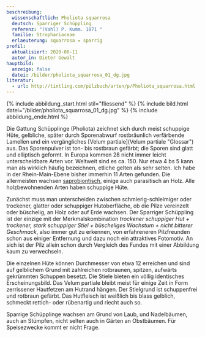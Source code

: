 ```yaml
---
beschreibung:
  wissenschaftlich: Pholiota squarrosa
  deutsch: Sparriger Schüppling
  referenz: "(Vahl) P. Kumm. 1871 "
  familie: Strophariaceae
  erlaeuterung: squarrosa = sparrig
profil:
  aktualisiert: 2020-08-11
  autor_in: Dieter Gewalt
hauptbild:
  anzeige: false
  datei: /bilder/pholiota_squarrosa_01_dg.jpg
literatur:
  - url: http://tintling.com/pilzbuch/arten/p/Pholiota_squarrosa.html
---
```

{% include abbildung_start.html stil="fliessend" %}
{% include bild.html datei="/bilder/pholiota_squarrosa_01_dg.jpg" %}
{% include abbildung_ende.html %}

Die Gattung Schüpplinge (Pholiota) zeichnet sich durch meist schuppige Hüte, gelbliche, später durch Sporenabwurf rostbräunlich verfärbende Lamellen und ein vergängliches [Velum partiale](Velum partiale "Glossar") aus. Das Sporenpulver ist ton- bis rostbraun gefärbt; die Sporen sind glatt und elliptisch geformt. In Europa kommen 28 nicht immer leicht unterscheidbare Arten vor. Weltweit sind es ca. 150. Nur etwa 4 bs 5 kann man als wirklich häufig bezeichnen, etliche gelten als sehr selten. Ich habe in der Rhein-Main-Ebene bisher immerhin 11 Arten gefunden. Die allermeisten wachsen [saprobiontisch](saprobiontisch "Glossar"), einige auch parasitisch an Holz. Alle holzbewohnenden Arten haben schuppige Hüte.

Zunächst muss man unterscheiden zwischen schmierig-schleimiger oder trockener, glatter oder schuppiger Hutoberfläche, ob die Pilze vereinzelt oder büschelig, an Holz oder auf Erde wachsen. Der Sparriger Schüppling ist der einzige mit der Merkmalskombination *trockener schuppiger Hut + trockener, stark schuppiger Stiel + büscheliges Wachstum + nicht bitterer Geschmack*, also immer gut zu erkennen, von erfahreneren Pilzfreunden schon aus einiger Entfernung und dazu noch ein attraktives Fotomotiv. An sich ist der Pilz allein schon durch Vergleich des Fundes mit einer Abbildung kaum zu verwechseln.

Die einzelnen Hüte können Durchmesser von etwa 12 erreichen und sind auf gelblichem Grund mit zahlreichen rotbraunen, spitzen, aufwärts gekrümmten Schuppen besetzt. Die Stiele bieten ein völlig identisches Erscheinungsbild. Das Velum partiale bleibt meist für einige Zeit in Form zerrissener Hautfetzen am Hutrand hängen. Der Stielgrund ist schuppenfrei und rotbraun gefärbt. Das Hutfleisch ist weißlich bis blass gelblich, schmeckt rettich- oder rübenartig und riecht auch so.

Sparrige Schüpplinge wachsen am Grund von Laub, und Nadelbäumen, auch an Stümpfen, nicht selten auch in Gärten an Obstbäumen. Für Speisezwecke kommt er nicht Frage.